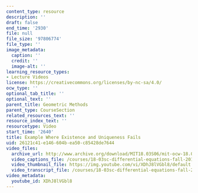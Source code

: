 ```yaml
---
content_type: resource
description: ''
draft: false
end_time: '2930'
file: null
file_size: '97806774'
file_type: ''
image_metadata:
  caption: ''
  credit: ''
  image-alt: ''
learning_resource_types:
- Lecture Videos
license: https://creativecommons.org/licenses/by-nc-sa/4.0/
ocw_type: ''
optional_tab_title: ''
optional_text: ''
parent_title: Geometric Methods
parent_type: CourseSection
related_resources_text: ''
resource_index_text: ''
resourcetype: Video
start_time: '2640'
title: Example Where Existence and Uniqueness Fails
uid: 26121c41-e146-604b-ea50-c85428de7644
video_files:
  archive_url: http://www.archive.org/download/MIT18.03S06/mit-ocw-18.03-lec1-05feb2003-220k_512kb.mp4
  video_captions_file: /courses/18-03sc-differential-equations-fall-2011/ffc75c85d67657e69b245757476b5030_XDhJ8lVGbl8.vtt
  video_thumbnail_file: https://img.youtube.com/vi/XDhJ8lVGbl8/default.jpg
  video_transcript_file: /courses/18-03sc-differential-equations-fall-2011/c4b9f70e9101da48b42594af98933c00_XDhJ8lVGbl8.pdf
video_metadata:
  youtube_id: XDhJ8lVGbl8
---
```

